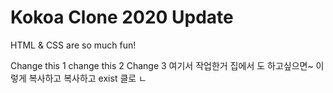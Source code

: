 # Kokoa Clone 2020 Update

HTML & CSS are so much fun!

Change this 1
change this 2
Change 3
여기서 작업한거 집에서 도 하고싶으면~
이렇게 복사하고 복사하고 exist 클로 ㄴ
